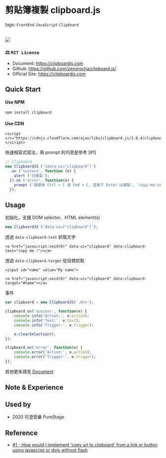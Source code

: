 # 剪貼簿複製 clipboard.js

###### tags: `FrontEnd` `JavaScript` `Clipboard`

![](https://hackmd.io/_uploads/BkOP76W7U.png)

### ⚖️ `MIT License`

- Document: https://clipboardjs.com
- Github: https://github.com/zenorocha/clipboard.js/
- Official Site: https://clipboardjs.com

## Quick Start

#### Use NPM

```shell
npm install clipboard
```

#### Use CDN

```htmlmixed
<script src="https://cdnjs.cloudflare.com/ajax/libs/clipboard.js/2.0.4/clipboard.min.js"></script>
```

快速相容式寫法，用 prompt 的巧思是參考 [#1]

```javascript
// Clipboard
new ClipboardJS ('[data-ui="clipboard"]')
  .on ('success', function (e) {
    alert ('已複製');
  }).on ('error', function(e) {
    prompt ('請使用 Ctrl + C 或 Cmd + C, 並按下 Enter 以複製', 'copy-me-content');
  });
```

## Usage

初始化，支援 DOM selector、HTML element(s)

```javascript
new ClipboardJS ('data-ui=["clipboard"]');
```

透過 `data-clipboard-text` 抓取文字

```htmlmixed
<a href="javascript:void(0)" data-ui="clipboard" data-clipboard-text="copy me !"></a>
```

透過 `data-clipboard-target` 從目標抓取

```htmlmixed
<input id="name" value="My name">

<a href="javascript:void(0)" data-ui="clipboard" data-clipboard-target="#name"></a>
```

事件

```javascript
var clipboard = new ClipboardJS('.btn');

clipboard.on('success', function(e) {
    console.info('Action:', e.action);
    console.info('Text:', e.text);
    console.info('Trigger:', e.trigger);

    e.clearSelection();
});

clipboard.on('error', function(e) {
    console.error('Action:', e.action);
    console.error('Trigger:', e.trigger);
});
```


其他更多請見 [Document](https://clipboardjs.com)

## Note & Experience

## Used by

- 2020 可澄音樂 PureStage

## Reference

- [#1 - How would I implement 'copy url to clipboard' from a link or button using javascript or dojo without flash](https://stackoverflow.com/questions/16526814/how-would-i-implement-copy-url-to-clipboard-from-a-link-or-button-using-javasc)